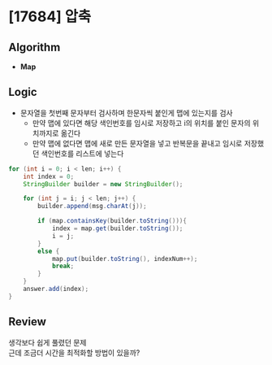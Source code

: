 # [17684] 압축

## Algorithm
- **Map**

## Logic
- 문자열을 첫번째 문자부터 검사하며 한문자씩 붙인게 맵에 있는지를 검사
  - 만약 맵에 있다면 해당 색인번호를 임시로 저장하고 i의 위치를 붙인 문자의 위치까지로 옮긴다
  - 만약 맵에 없다면 맵에 새로 만든 문자열을 넣고 반복문을 끝내고 임시로 저장했던 색인번호를 리스트에 넣는다

```java
for (int i = 0; i < len; i++) {
    int index = 0;
    StringBuilder builder = new StringBuilder();

    for (int j = i; j < len; j++) {
        builder.append(msg.charAt(j));

        if (map.containsKey(builder.toString())){
            index = map.get(builder.toString());
            i = j;
        }
        else {
            map.put(builder.toString(), indexNum++);
            break;
        }
    }
    answer.add(index);
}
```

## Review
생각보다 쉽게 풀렸던 문제  
근데 조금더 시간을 최적화할 방법이 있을까?

